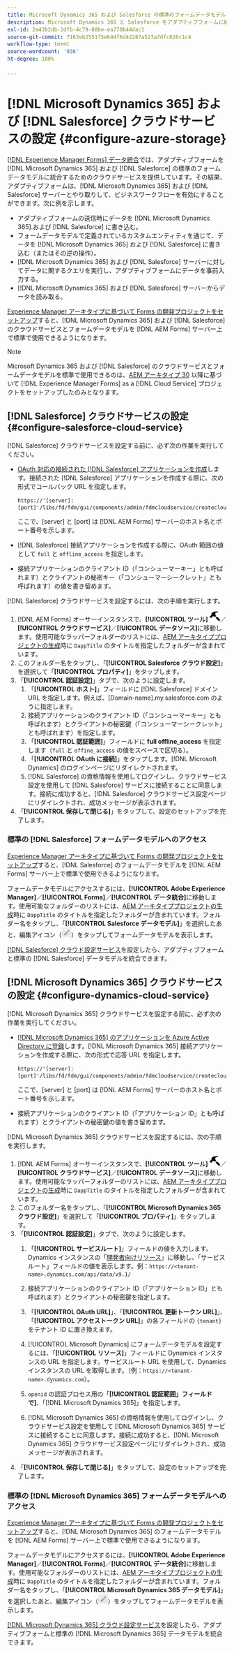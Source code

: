 ```yaml
---
title: Microsoft Dynamics 365 および Salesforce の標準のフォームデータモデルをアダプティブフォーム用に設定する方法
description: Microsoft Dynamics 365 と Salesforce をアダプティブフォームに統合する方法を説明します。
exl-id: 2a43b2db-2dfb-4c79-88be-ea770b44dac1
source-git-commit: 7163eb2551f5e644f6d42287a523a7dfc626c1c4
workflow-type: tm+mt
source-wordcount: '936'
ht-degree: 100%

---
```


# [!DNL Microsoft Dynamics 365] および [!DNL Salesforce] クラウドサービスの設定 {#configure-azure-storage}

[[!DNL Experience Manager Forms] データ統合](data-integration.md)では、アダプティブフォームを [!DNL Microsoft Dynamics 365] および [!DNL Salesforce] の標準のフォームデータモデルに統合するためのクラウドサービスを提供しています。その結果、アダプティブフォームは、[!DNL Microsoft Dynamics 365] および [!DNL Salesforce] サーバーとやり取りして、ビジネスワークフローを有効にすることができます。次に例を示します。

* アダプティブフォームの送信時にデータを [!DNL Microsoft Dynamics 365].および [!DNL Salesforce] に書き込む。
* フォームデータモデルで定義されているカスタムエンティティを通じて、データを [!DNL Microsoft Dynamics 365] および [!DNL Salesforce] に書き込む（またはその逆の操作）。
* [!DNL Microsoft Dynamics 365] および [!DNL Salesforce] サーバーに対してデータに関するクエリを実行し、アダプティブフォームにデータを事前入力する。
* [!DNL Microsoft Dynamics 365] および [!DNL Salesforce] サーバーからデータを読み取る。

[Experience Manager アーキタイプに基づいて Forms の開発プロジェクトをセットアップ](setup-local-development-environment.md##forms-cloud-service-local-development-environment)すると、[!DNL Microsoft Dynamics 365] および [!DNL Salesforce] のクラウドサービスとフォームデータモデルを [!DNL AEM Forms] サーバー上で標準で使用できるようになります。

>[!NOTE]
>
>Microsoft Dynamics 365 および [!DNL Salesforce] のクラウドサービスとフォームデータモデルを標準で使用できるのは、[AEM アーキタイプ 30](https://github.com/adobe/aem-project-archetype/releases/tag/aem-project-archetype-30) 以降に基づいて [!DNL Experience Manager Forms] as a [!DNL Cloud Service] プロジェクトをセットアップしたのみとなります。

## [!DNL Salesforce] クラウドサービスの設定 {#configure-salesforce-cloud-service}

[!DNL Salesforce] クラウドサービスを設定する前に、必ず次の作業を実行してください。

* [OAuth 対応の接続された [!DNL Salesforce]  アプリケーションを作成](https://help.salesforce.com/s/articleView?id=sf.connected_app_create_api_integration.htm&amp;type=5)します。接続された [!DNL Salesforce] アプリケーションを作成する際に、次の形式でコールバック URL を指定します。

   ```
   https://'[server]:[port]'/libs/fd/fdm/gui/components/admin/fdmcloudservice/createcloudconfigwizard/cloudservices.html
   ```

   ここで、[server] と [port] は [!DNL AEM Forms] サーバーのホスト名とポート番号を示します。

* [!DNL Salesforce] 接続アプリケーションを作成する際に、OAuth 範囲の値として `full` と `offline_access` を指定します。

* 接続アプリケーションのクライアント ID（「コンシューマーキー」とも呼ばれます）とクライアントの秘密キー（「コンシューマーシークレット」とも呼ばれます）の値を書き留めます。

[!DNL Salesforce] クラウドサービスを設定するには、次の手順を実行します。

1. [!DNL AEM Forms] オーサーインスタンスで、**[!UICONTROL ツール]** ![ハンマーアイコン](assets/hammer.png)／**[!UICONTROL クラウドサービス]**／**[!UICONTROL データソース]**&#x200B;に移動します。使用可能なラッパーフォルダーのリストには、[AEM アーキタイププロジェクトの生成](setup-local-development-environment.md##forms-cloud-service-local-development-environment)時に `DappTitle` のタイトルを指定したフォルダーが含まれています。
1. このフォルダー名をタップし、「**[!UICONTROL Salesforce クラウド設定]**」を選択して「**[!UICONTROL プロパティ]**」をタップします。
1. 「**[!UICONTROL 認証設定]**」タブで、次のように設定します。
   1. 「**[!UICONTROL ホスト]**」フィールドに [!DNL Salesforce] ドメイン URL を指定します。例えば、[Domain-name].my.salesforce.com のように指定します。
   1. 接続アプリケーションのクライアント ID（「コンシューマーキー」とも呼ばれます）とクライアントの秘密鍵（「コンシューマーシークレット」とも呼ばれます）を指定します。
   1. 「**[!UICONTROL 認証範囲]**」フィールドに **full offline_access** を指定します（`full` と `offine_access` の値をスペースで区切る）。
   1. 「**[!UICONTROL OAuth に接続]**」をタップします。[!DNL Microsoft Dynamics] のログインページにリダイレクトされます。
   1. [!DNL Salesforce] の資格情報を使用してログインし、クラウドサービス設定を使用して [!DNL Salesforce] サービスに接続することに同意します。接続に成功すると、[!DNL Salesforce] クラウドサービス設定ページにリダイレクトされ、成功メッセージが表示されます。
1. 「**[!UICONTROL 保存して閉じる]**」をタップして、設定のセットアップを完了します。

### 標準の [!DNL Salesforce] フォームデータモデルへのアクセス

[Experience Manager アーキタイプに基づいて Forms の開発プロジェクトをセットアップ](setup-local-development-environment.md##forms-cloud-service-local-development-environment)すると、[!DNL Salesforce] のフォームデータモデルを [!DNL AEM Forms] サーバー上で標準で使用できるようになります。

フォームデータモデルにアクセスするには、**[!UICONTROL Adobe Experience Manager]**／**[!UICONTROL Forms]**／**[!UICONTROL データ統合]**&#x200B;に移動します。使用可能なフォルダーのリストには、[AEM アーキタイププロジェクトの生成](setup-local-development-environment.md##forms-cloud-service-local-development-environment)時に `DappTitle` のタイトルを指定したフォルダーが含まれています。フォルダー名をタップし、「**[!UICONTROL Salesforce データモデル]**」を選択したあと、編集アイコン（![編集](assets/edit.png)）をタップしてフォームデータモデルを表示します。

[[!DNL Salesforce] クラウド設定サービス](#configure-salesforce-cloud-service)を設定したら、アダプティブフォームと標準の [!DNL Salesforce] データモデルを統合できます。

## [!DNL Microsoft Dynamics 365] クラウドサービスの設定 {#configure-dynamics-cloud-service}

[!DNL Microsoft Dynamics 365] クラウドサービスを設定する前に、必ず次の作業を実行してください。

* [ [!DNL Microsoft Dynamics 365] のアプリケーションを Azure Active Directory に登録](https://docs.microsoft.com/ja-jp/powerapps/developer/data-platform/walkthrough-register-app-azure-active-directory)します。[!DNL Microsoft Dynamics 365] 接続アプリケーションを作成する際に、次の形式で応答 URL を指定します。

   ```
   https://'[server]:[port]'/libs/fd/fdm/gui/components/admin/fdmcloudservice/createcloudconfigwizard/cloudservices.html
   ```

   ここで、[server] と [port] は [!DNL AEM Forms] サーバーのホスト名とポート番号を示します。

* 接続アプリケーションのクライアント ID（「アプリケーション ID」とも呼ばれます）とクライアントの秘密鍵の値を書き留めます。

[!DNL Microsoft Dynamics 365] クラウドサービスを設定するには、次の手順を実行します。

1. [!DNL AEM Forms] オーサーインスタンスで、**[!UICONTROL ツール]** ![ハンマーアイコン](assets/hammer.png)／**[!UICONTROL クラウドサービス]**／**[!UICONTROL データソース]**&#x200B;に移動します。使用可能なラッパーフォルダーのリストには、[AEM アーキタイププロジェクトの生成](setup-local-development-environment.md##forms-cloud-service-local-development-environment)時に `DappTitle` のタイトルを指定したフォルダーが含まれています。
1. このフォルダー名をタップし、「**[!UICONTROL Microsoft Dynamics 365 クラウド設定]**」を選択して「**[!UICONTROL プロパティ]**」をタップします。
1. 「**[!UICONTROL 認証設定]**」タブで、次のように設定します。
   1. 「**[!UICONTROL サービスルート]**」フィールドの値を入力します。Dynamics インスタンスの「[開発者向けリソース](https://docs.microsoft.com/ja-jp/powerapps/developer/data-platform/view-download-developer-resources)」に移動し、「サービスルート」フィールドの値を表示します。例：`https://<tenant-name>.dynamics.com/api/data/v9.1/`
   1. 接続アプリケーションのクライアント ID（「アプリケーション ID」とも呼ばれます）とクライアントの秘密鍵を指定します。
   1. 「**[!UICONTROL OAuth URL]**」、「**[!UICONTROL 更新トークン URL]**」、「**[!UICONTROL アクセストークン URL]**」の各フィールドの `{tenant}` をテナント ID に置き換えます。
   1. [!UICONTROL Microsoft Dynamics] にフォームデータモデルを設定するには、「**[!UICONTROL リソース]**」フィールドに Dynamics インスタンスの URL を指定します。サービスルート URL を使用して、Dynamics インスタンスの URL を取得します。（例：`https://<tenant-name>.dynamics.com`）。

   1. `openid` の認証プロセス用の「**[!UICONTROL 認証範囲」フィールドで]**、「[!DNL Microsoft Dynamics 365]」を指定します。
   1. [!DNL Microsoft Dynamics 365] の資格情報を使用してログインし、クラウドサービス設定を使用して [!DNL Microsoft Dynamics 365] サービスに接続することに同意します。接続に成功すると、[!DNL Microsoft Dynamics 365] クラウドサービス設定ページにリダイレクトされ、成功メッセージが表示されます。
1. 「**[!UICONTROL 保存して閉じる]**」をタップして、設定のセットアップを完了します。

### 標準の [!DNL Microsoft Dynamics 365] フォームデータモデルへのアクセス

[Experience Manager アーキタイプに基づいて Forms の開発プロジェクトをセットアップ](setup-local-development-environment.md##forms-cloud-service-local-development-environment)すると、[!DNL Microsoft Dynamics 365] のフォームデータモデルを [!DNL AEM Forms] サーバー上で標準で使用できるようになります。

フォームデータモデルにアクセスするには、**[!UICONTROL Adobe Experience Manager]**／**[!UICONTROL Forms]**／**[!UICONTROL データ統合]**&#x200B;に移動します。使用可能なフォルダーのリストには、[AEM アーキタイププロジェクトの生成](setup-local-development-environment.md##forms-cloud-service-local-development-environment)時に `DappTitle` のタイトルを指定したフォルダーが含まれています。フォルダー名をタップし、「**[!UICONTROL Microsoft Dynamics 365 データモデル]**」を選択したあと、編集アイコン（![編集](assets/edit.png)）をタップしてフォームデータモデルを表示します。

[[!DNL Microsoft Dynamics 365] クラウド設定サービス](#configure-dynamics-cloud-service)を設定したら、アダプティブフォームと標準の [!DNL Microsoft Dynamics 365] データモデルを統合できます。
